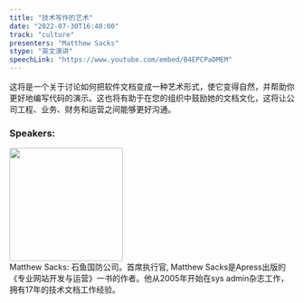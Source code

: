 ```yaml
---
title: "技术写作的艺术"
date: "2022-07-30T16:40:00"
track: "culture"
presenters: "Matthew Sacks"
stype: "英文演讲"
speechLink: "https://www.youtube.com/embed/B4EPCPaDMEM"
---
```

这将是一个关于讨论如何把软件文档变成一种艺术形式，使它变得自然，并帮助你更好地编写代码的演示。这也将有助于在您的组织中鼓励她的文档文化，这将让公司工程、业务、财务和运营之间能够更好沟通。
 ### Speakers: 
 <img src="images/speaker/1224.png" width="200" /><br>Matthew Sacks: 石鱼国防公司。首席执行官, Matthew Sacks是Apress出版的《专业网站开发与运营》一书的作者。他从2005年开始在sys admin杂志工作，拥有17年的技术文档工作经验。

 